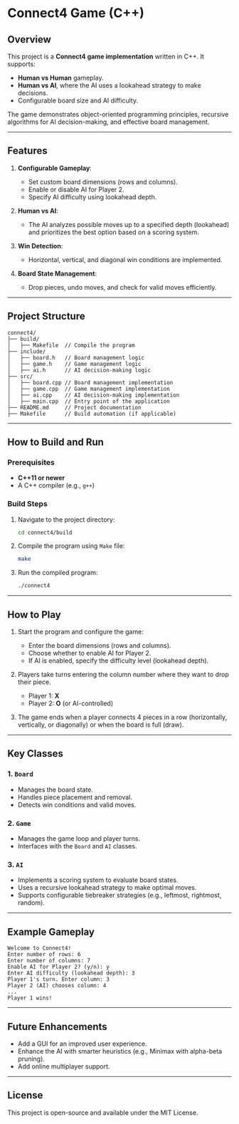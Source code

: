 # Connect4 Game (C++)

## Overview
This project is a **Connect4 game implementation** written in C++. It supports:
- **Human vs Human** gameplay.
- **Human vs AI**, where the AI uses a lookahead strategy to make decisions.
- Configurable board size and AI difficulty.

The game demonstrates object-oriented programming principles, recursive algorithms for AI decision-making, and effective board management.

---

## Features
1. **Configurable Gameplay**:
   - Set custom board dimensions (rows and columns).
   - Enable or disable AI for Player 2.
   - Specify AI difficulty using lookahead depth.

2. **Human vs AI**:
   - The AI analyzes possible moves up to a specified depth (lookahead) and prioritizes the best option based on a scoring system.

3. **Win Detection**:
   - Horizontal, vertical, and diagonal win conditions are implemented.

4. **Board State Management**:
   - Drop pieces, undo moves, and check for valid moves efficiently.

---

## Project Structure
```
connect4/
├── build/
│   ├── Makefile  // Compile the program
├── include/
│   ├── board.h   // Board management logic
│   ├── game.h    // Game management logic
│   ├── ai.h      // AI decision-making logic
├── src/
│   ├── board.cpp // Board management implementation
│   ├── game.cpp  // Game management implementation
│   ├── ai.cpp    // AI decision-making implementation
│   ├── main.cpp  // Entry point of the application
├── README.md     // Project documentation
├── Makefile      // Build automation (if applicable)
```

---

## How to Build and Run
### Prerequisites
- **C++11 or newer**
- A C++ compiler (e.g., `g++`)

### Build Steps
1. Navigate to the project directory:
   ```bash
   cd connect4/build
   ```
2. Compile the program using `Make` file:
   ```bash
   make
   ```
3. Run the compiled program:
   ```bash
   ./connect4
   ```

---

## How to Play
1. Start the program and configure the game:
   - Enter the board dimensions (rows and columns).
   - Choose whether to enable AI for Player 2.
   - If AI is enabled, specify the difficulty level (lookahead depth).

2. Players take turns entering the column number where they want to drop their piece.
   - Player 1: **X**
   - Player 2: **O** (or AI-controlled)

3. The game ends when a player connects 4 pieces in a row (horizontally, vertically, or diagonally) or when the board is full (draw).

---

## Key Classes
### 1. `Board`
- Manages the board state.
- Handles piece placement and removal.
- Detects win conditions and valid moves.

### 2. `Game`
- Manages the game loop and player turns.
- Interfaces with the `Board` and `AI` classes.

### 3. `AI`
- Implements a scoring system to evaluate board states.
- Uses a recursive lookahead strategy to make optimal moves.
- Supports configurable tiebreaker strategies (e.g., leftmost, rightmost, random).

---

## Example Gameplay
```
Welcome to Connect4!
Enter number of rows: 6
Enter number of columns: 7
Enable AI for Player 2? (y/n): y
Enter AI difficulty (lookahead depth): 3
Player 1's turn. Enter column: 3
Player 2 (AI) chooses column: 4
...
Player 1 wins!
```

---

## Future Enhancements
- Add a GUI for an improved user experience.
- Enhance the AI with smarter heuristics (e.g., Minimax with alpha-beta pruning).
- Add online multiplayer support.

---

## License
This project is open-source and available under the MIT License.

